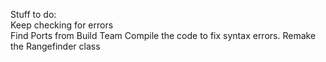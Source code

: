 Stuff to do:        
Keep checking for errors          
Find Ports from Build Team
Compile the code to fix syntax errors.
Remake the Rangefinder class 
